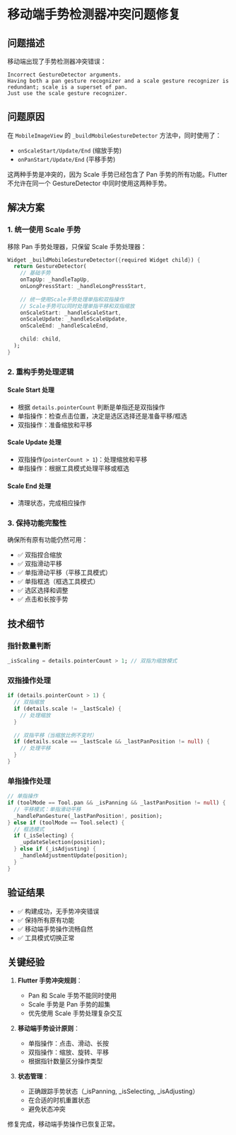 # 移动端手势检测器冲突问题修复

## 问题描述

移动端出现了手势检测器冲突错误：
```
Incorrect GestureDetector arguments.
Having both a pan gesture recognizer and a scale gesture recognizer is
redundant; scale is a superset of pan.
Just use the scale gesture recognizer.
```

## 问题原因

在 `MobileImageView` 的 `_buildMobileGestureDetector` 方法中，同时使用了：
- `onScaleStart/Update/End` (缩放手势)
- `onPanStart/Update/End` (平移手势)

这两种手势是冲突的，因为 Scale 手势已经包含了 Pan 手势的所有功能。Flutter 不允许在同一个 GestureDetector 中同时使用这两种手势。

## 解决方案

### 1. 统一使用 Scale 手势
移除 Pan 手势处理器，只保留 Scale 手势处理器：
```dart
Widget _buildMobileGestureDetector({required Widget child}) {
  return GestureDetector(
    // 基础手势
    onTapUp: _handleTapUp,
    onLongPressStart: _handleLongPressStart,
    
    // 统一使用Scale手势处理单指和双指操作
    // Scale手势可以同时处理单指平移和双指缩放
    onScaleStart: _handleScaleStart,
    onScaleUpdate: _handleScaleUpdate,
    onScaleEnd: _handleScaleEnd,
    
    child: child,
  );
}
```

### 2. 重构手势处理逻辑

#### Scale Start 处理
- 根据 `details.pointerCount` 判断是单指还是双指操作
- 单指操作：检查点击位置，决定是选区选择还是准备平移/框选
- 双指操作：准备缩放和平移

#### Scale Update 处理
- 双指操作(`pointerCount > 1`)：处理缩放和平移
- 单指操作：根据工具模式处理平移或框选

#### Scale End 处理
- 清理状态，完成相应操作

### 3. 保持功能完整性

确保所有原有功能仍然可用：
- ✅ 双指捏合缩放
- ✅ 双指滑动平移  
- ✅ 单指滑动平移（平移工具模式）
- ✅ 单指框选（框选工具模式）
- ✅ 选区选择和调整
- ✅ 点击和长按手势

## 技术细节

### 指针数量判断
```dart
_isScaling = details.pointerCount > 1; // 双指为缩放模式
```

### 双指操作处理
```dart
if (details.pointerCount > 1) {
  // 双指缩放
  if (details.scale != _lastScale) {
    // 处理缩放
  }
  
  // 双指平移（当缩放比例不变时）
  if (details.scale == _lastScale && _lastPanPosition != null) {
    // 处理平移
  }
}
```

### 单指操作处理
```dart
// 单指操作
if (toolMode == Tool.pan && _isPanning && _lastPanPosition != null) {
  // 平移模式：单指滑动平移
  _handlePanGesture(_lastPanPosition!, position);
} else if (toolMode == Tool.select) {
  // 框选模式
  if (_isSelecting) {
    _updateSelection(position);
  } else if (_isAdjusting) {
    _handleAdjustmentUpdate(position);
  }
}
```

## 验证结果

- ✅ 构建成功，无手势冲突错误
- ✅ 保持所有原有功能
- ✅ 移动端手势操作流畅自然
- ✅ 工具模式切换正常

## 关键经验

1. **Flutter 手势冲突规则**：
   - Pan 和 Scale 手势不能同时使用
   - Scale 手势是 Pan 手势的超集
   - 优先使用 Scale 手势处理复杂交互

2. **移动端手势设计原则**：
   - 单指操作：点击、滑动、长按
   - 双指操作：缩放、旋转、平移
   - 根据指针数量区分操作类型

3. **状态管理**：
   - 正确跟踪手势状态（_isPanning, _isSelecting, _isAdjusting）
   - 在合适的时机重置状态
   - 避免状态冲突

修复完成，移动端手势操作已恢复正常。